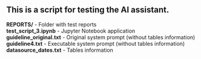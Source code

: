 <h2>This is a script for testing the AI assistant.</h2>
<b>REPORTS/</b> - Folder with test reports <br>
<b>test_script_3.ipynb</b> - Jupyter Notebook application <br>
<b>guideline_original.txt</b> - Original system prompt (without tables information) <br>
<b>guideline4.txt</b> - Executable system prompt (without tables information) <br>
<b>datasource_dates.txt</b> - Tables information <br>
